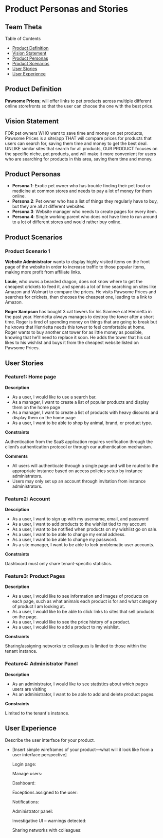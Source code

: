 # Product Personas and Stories

## Team Theta

Table of Contents

- [Product Definition](#product-definition)
- [Vision Statement](#vision-statement)
- [Product Personas](#product-personas)
- [Product Scenarios](#product-scenarios)
- [User Stories](#user-stories)
- [User Experience](#user-experience)

## Product Definition

**Pawsome Prices**; will offer links to pet products across multiple different online storefronts so that the user can choose the one with the best price.

## Vision Statement

FOR pet owners WHO want to save time and money on pet products, Pawsome Prices is a site/app THAT will compare prices for products that users can search for, saving them time and money to get the best deal. UNLIKE similar sites that search for all products, OUR PRODUCT focuses on the specific niche, pet products, and will make it more convenient for users who are searching for products in this area, saving them time and money.

## Product Personas

- **Persona 1**: Exotic pet owner who has trouble finding their pet food or medicine at common stores and needs to pay a lot of money for them online.
- **Persona 2**: Pet owner who has a list of things they regularly have to buy, but they are all at different websites.
- **Persona 3**: Website manager who needs to create pages for every item.
- **Persona 4**: Single working parent who does not have time to run around to a lot of different stores and would rather buy online.

## Product Scenarios

### Product Scenario 1
**Website Administrator** wants to display highly visited items on the front page of the website in order to increase traffic to those popular items, making more profit from affiliate links.

**Louie**, who owns a bearded dragon, does not know where to get the cheapest crickets to feed it, and spends a lot of time searching on sites like Amazon and Walmart to compare the prices. He visits Pawsome Prices and searches for crickets, then chooses the cheapest one, leading to a link to Amazon. 

**Roger Sampson** has bought 3 cat towers for his Siamese cat Henrietta in the past year. Henrietta always manages to destroy the tower after a short time. Roger is tired of spending money on things that are going to break but he knows that Henrietta needs this tower to feel comfortable at home. Roger wants to buy another cat tower for as little money as possible, knowing that he'll need to replace it soon. He adds the tower that his cat likes to his wishlist and buys it from the cheapest website listed on Pawsome Prices.


## User Stories

### Feature1: Home page

**Description**

- As a user, I would like to use a search bar.
- As a manager, I want to create a list of popular products and display them on the home page
- As a manager, I want to create a list of products with heavy disounts and display them on the home page
- As a user, I want to be able to shop by animal, brand, or product type.

**Constraints**

Authentication from the SaaS application requires verification through the client’s authentication protocol or through our authentication mechanism.

**Comments**

- All users will authenticate through a single page and will be routed to the appropriate instance based on access policies setup by instance administrators.
- Users may only set up an account through invitation from instance administrators.

### Feature2: Account

**Description**

- As a user, I want to sign up with my username, email, and password
- As a user, I want to add products to the wishlist tied to my account
- As a user, I want to be notified when products on my wishlist go on sale.
- As a user, I want to be able to change my email address.
- As a user, I want to be able to change my password.
- As a site manager, I want to be able to lock problematic user accounts.

**Constraints**

Dashboard must only share tenant-specific statistics.

### Feature3: Product Pages

**Description**

- As a user, I would like to see information and images of products on each page, such as what animals each product is for and what category of product I am looking at.
- As a user, I would like to be able to click links to sites that sell products on the page.
- As a user, I would like to see the price history of a product.
- As a user, I would like to add a product to my wishlist.

**Constraints**

Sharing/assigning networks to colleagues is limited to those within the tenant instance.

### Feature4: Administrator Panel

**Description**

- As an administrator, I would like to see statistics about which pages users are visiting
- As an administrator, I want to be able to add and delete product pages.

**Constraints**

Limited to the tenant's instance.

## User Experience

Describe the user interface for your product.

- [Insert simple wireframes of your product—what will it look like from a user interface perspective]

  Login page: <insert picture here>

  Manage users: <insert picture here>

  Dashboard: <insert picture here>

  Exceptions assigned to the user: <insert picture here>

  Notifications: <insert picture here>

  Administrator panel: <insert picture here>

  Investigative UI – warnings detected: <insert picture here>

  Sharing networks with colleagues: <insert picture here>
